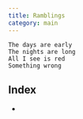 ```yaml
---
title: Ramblings
category: main
---
```


```
The days are early
The nights are long
All I see is red
Something wrong
```

## Index

<!-- vim-markdown-toc GFM -->

* [](#)

<!-- vim-markdown-toc -->


##
